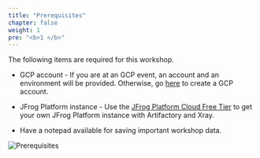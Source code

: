 ```yaml
---
title: "Prerequisites"
chapter: false
weight: 1
pre: "<b>1 </b>"
---
```


The following items are required for this workshop.

- GCP account - If you are at an GCP event, an account and an environment will be provided. Otherwise, go [here](https://console.cloud.google.com/freetrial) to create a GCP account.

- JFrog Platform instance - Use the [JFrog Platform Cloud Free Tier](https://jfrog.com/artifactory/start-free/) to get your own JFrog Platform instance with Artifactory and Xray.

- Have a notepad available for saving important workshop data.

![Prerequisites](docs/images/Prerequisites.png)
